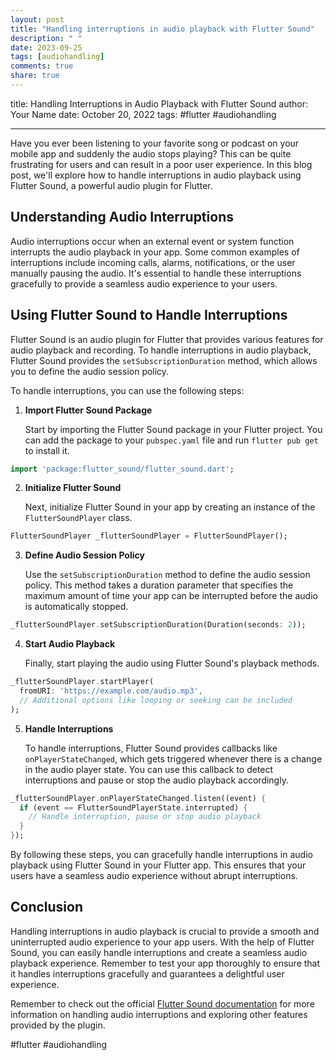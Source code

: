 ```yaml
---
layout: post
title: "Handling interruptions in audio playback with Flutter Sound"
description: " "
date: 2023-09-25
tags: [audiohandling]
comments: true
share: true
---
```

title: Handling Interruptions in Audio Playback with Flutter Sound
author: Your Name
date: October 20, 2022
tags: #flutter #audiohandling

---

Have you ever been listening to your favorite song or podcast on your mobile app and suddenly the audio stops playing? This can be quite frustrating for users and can result in a poor user experience. In this blog post, we'll explore how to handle interruptions in audio playback using Flutter Sound, a powerful audio plugin for Flutter.

## Understanding Audio Interruptions

Audio interruptions occur when an external event or system function interrupts the audio playback in your app. Some common examples of interruptions include incoming calls, alarms, notifications, or the user manually pausing the audio. It's essential to handle these interruptions gracefully to provide a seamless audio experience to your users.

## Using Flutter Sound to Handle Interruptions

Flutter Sound is an audio plugin for Flutter that provides various features for audio playback and recording. To handle interruptions in audio playback, Flutter Sound provides the `setSubscriptionDuration` method, which allows you to define the audio session policy.

To handle interruptions, you can use the following steps:

1. **Import Flutter Sound Package**

   Start by importing the Flutter Sound package in your Flutter project. You can add the package to your `pubspec.yaml` file and run `flutter pub get` to install it.

```dart
import 'package:flutter_sound/flutter_sound.dart';
```

2. **Initialize Flutter Sound**

   Next, initialize Flutter Sound in your app by creating an instance of the `FlutterSoundPlayer` class.

```dart
FlutterSoundPlayer _flutterSoundPlayer = FlutterSoundPlayer();
```

3. **Define Audio Session Policy**

   Use the `setSubscriptionDuration` method to define the audio session policy. This method takes a duration parameter that specifies the maximum amount of time your app can be interrupted before the audio is automatically stopped.

```dart
_flutterSoundPlayer.setSubscriptionDuration(Duration(seconds: 2));
```

4. **Start Audio Playback**

   Finally, start playing the audio using Flutter Sound's playback methods.

```dart
_flutterSoundPlayer.startPlayer(
  fromURI: 'https://example.com/audio.mp3',
  // Additional options like looping or seeking can be included
);
```

5. **Handle Interruptions**

   To handle interruptions, Flutter Sound provides callbacks like `onPlayerStateChanged`, which gets triggered whenever there is a change in the audio player state. You can use this callback to detect interruptions and pause or stop the audio playback accordingly.

```dart
_flutterSoundPlayer.onPlayerStateChanged.listen((event) {
  if (event == FlutterSoundPlayerState.interrupted) {
    // Handle interruption, pause or stop audio playback
  }
});
```

By following these steps, you can gracefully handle interruptions in audio playback using Flutter Sound in your Flutter app. This ensures that your users have a seamless audio experience without abrupt interruptions.

## Conclusion

Handling interruptions in audio playback is crucial to provide a smooth and uninterrupted audio experience to your app users. With the help of Flutter Sound, you can easily handle interruptions and create a seamless audio playback experience. Remember to test your app thoroughly to ensure that it handles interruptions gracefully and guarantees a delightful user experience.

Remember to check out the official [Flutter Sound documentation](https://pub.dev/packages/flutter_sound) for more information on handling audio interruptions and exploring other features provided by the plugin.

#flutter #audiohandling